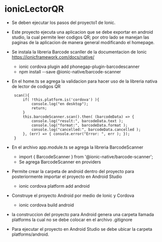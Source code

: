 # ionicLectorQR

- Se deben ejecutar los pasos del proyecto1 de Ionic.

- Este proyecto ejecuta una aplicacion que se debe exportar en android studio, la cual permite leer codigos QR; por otro lado se manejan las paginas de la aplicacion de manera general modificando el homepage.

- Se instala la libreria Barcode scanller de la documentacion de Ionic https://ionicframework.com/docs/native/
    * ionic cordova plugin add phonegap-plugin-barcodescanner
    * npm install --save @ionic-native/barcode-scanner

- En el home.ts se agrega la validacion para hacer uso de la libreria nativa de lector de codigos QR
          
       scan(){
           if( !this.platform.is('cordova') ){
               console.log("en desktop");
               return;
           }
           this.barcodeScanner.scan().then( (barcodeData) => {
               console.log("result:", barcodeData.text );
               console.log("format:", barcodeData.format );
               console.log("cancelled:", barcodeData.cancelled );
           }, (err) => { console.error("Error: ", err ); });
       }

- En el archivo app.module.ts se agrega la libreria BarcodeScanner
    * import { BarcodeScanner } from '@ionic-native/barcode-scanner';
    * Se agrega BarcodeScanner en providers

- Permite crear la carpeta de android dentro del proyecto para posteriormente importar el proyecto en Android Studio
    * ionic cordova platform add android

- Construye el proyecto Android por medio de Ionic y Cordova
    * ionic cordova build android

- la construccion del proyecto para Android genera una carpeta llamada platforms la cual no se debe colocar en el archivo .gitignore

- Para ejecutar el proyecto en Android Studio se debe ubicar la carpeta platforms/android.

